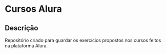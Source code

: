 # Cursos Alura

## Descrição
Repositório criado para guardar os exercícios propostos nos cursos feitos na plataforma Alura.
